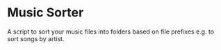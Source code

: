 # Music Sorter

A script to sort your music files into folders based on file prefixes e.g. to sort songs by artist.
